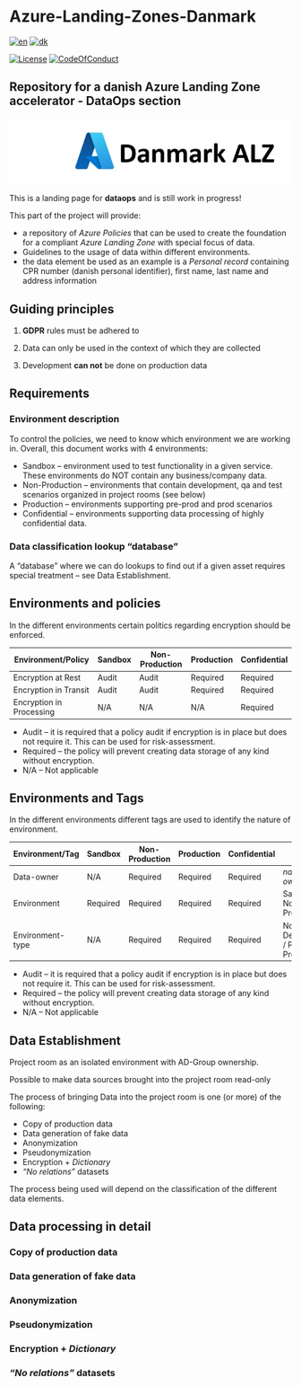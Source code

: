 # Azure-Landing-Zones-Danmark

[![en](https://img.shields.io/badge/lang-en-red.svg)](README.md)
[![dk](https://img.shields.io/badge/lang-da--dk-green.svg)](README.da-dk.md)

[![License](https://img.shields.io/badge/License-MIT-green)](https://github.com/Azure-Landing-Zones-Danmark/Azure-Landing-Zones-Danmark/blob/main/LICENSE)
[![CodeOfConduct](https://img.shields.io/badge/Code--of--conduct-MS--Open--Source-red)](https://github.com/Azure-Landing-Zones-Danmark/Azure-Landing-Zones-Danmark/blob/main/CODE-OF-CONDUCT.md)

## Repository for a danish Azure Landing Zone accelerator - **DataOps section**

![Heading](../docs/images/azure-danmark-alz.jpg)

This is a landing page for **dataops** and is still work in progress!

This part of the project will provide:

- a repository of *Azure Policies* that can be used to create the foundation for a compliant *Azure Landing Zone* with special focus of data.
- Guidelines to the usage of data within different environments.
- the data element be used as an example is a *Personal record* containing CPR number (danish personal identifier), first name, last name and address information

## Guiding principles

1. **GDPR** rules must be adhered to

1. Data can only be used in the context of which they are collected

1. Development **can not** be done on production data



## Requirements

### Environment description

To control the policies, we need to know which environment we are working in. Overall, this document works with 4 environments:

- Sandbox – environment used to test functionality in a given service. These environments do NOT contain any business/company data.
- Non-Production – environments that contain development, qa and test scenarios organized in project rooms (see below)
- Production – environments supporting pre-prod and prod scenarios
- Confidential – environments supporting data processing of highly confidential data.

### Data classification lookup “database”

A “database” where we can do lookups to find out if a given asset requires special treatment – see Data Establishment.

## Environments and policies

In the different environments certain politics regarding encryption should be enforced.

|Environment/Policy|Sandbox|Non-Production|Production|Confidential|
|---|---|---|---|---|
|Encryption at Rest|Audit|Audit|Required|Required|
|Encryption in Transit|Audit|Audit|Required|Required|
|Encryption in Processing|N/A|N/A|N/A|Required|

- Audit – it is required that a policy audit if encryption is in place but does not require it. This can be used for risk-assessment.
- Required – the policy will prevent creating data storage of any kind without encryption.
- N/A – Not applicable

## Environments and Tags ##

In the different environments different tags are used to identify the nature of environment.

|Environment/Tag|Sandbox|Non-Production|Production|Confidential|Values|
|---|---|---|---|---|---|
|Data-owner|N/A|Required|Required|Required|*name of owner*|
|Environment|Required|Required|Required|Required|Sandbox, Non-Prod, Prod, Conf|
|Environment-type|N/A|Required|Required|Required|NonProd: Dev,Test,QA / Prod: PreProd,Prod|

- Audit – it is required that a policy audit if encryption is in place but does not require it. This can be used for risk-assessment.
- Required – the policy will prevent creating data storage of any kind without encryption.
- N/A – Not applicable

## Data Establishment ##

Project room as an isolated environment with AD-Group ownership.

Possible to make data sources brought into the project room read-only

The process of bringing Data into the project room is one (or more) of the following:

- Copy of production data
- Data generation of fake data
- Anonymization
- Pseudonymization
- Encryption + *Dictionary*
- *“No relations”* datasets

The process being used will depend on the classification of the different data elements.

## Data processing in detail ##

### Copy of production data ###
### Data generation of fake data ###
### Anonymization ###
### Pseudonymization ###
### Encryption + *Dictionary* ###
### *“No relations”* datasets ###
